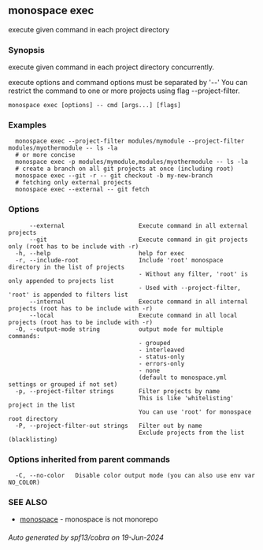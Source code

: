 ## monospace exec

execute given command in each project directory

### Synopsis

execute given command in each project directory concurrently.

execute options and command options must be separated by '--'
You can restrict the command to one or more projects using flag --project-filter.

```
monospace exec [options] -- cmd [args...] [flags]
```

### Examples

```
  monospace exec --project-filter modules/mymodule --project-filter modules/myothermodule -- ls -la
  # or more concise
  monospace exec -p modules/mymodule,modules/myothermodule -- ls -la
  # create a branch on all git projects at once (including root)
  monospace exec --git -r -- git checkout -b my-new-branch
  # fetching only external projects
  monospace exec --external -- git fetch
```

### Options

```
      --external                     Execute command in all external projects
      --git                          Execute command in git projects only (root has to be include with -r)
  -h, --help                         help for exec
  -r, --include-root                 Include 'root' monospace directory in the list of projects
                                     - Without any filter, 'root' is only appended to projects list
                                     - Used with --project-filter, 'root' is appended to filters list
      --internal                     Execute command in all internal projects (root has to be include with -r)
      --local                        Execute command in all local projects (root has to be include with -r)
  -O, --output-mode string           output mode for multiple commands:
                                     - grouped
                                     - interleaved
                                     - status-only
                                     - errors-only
                                     - none
                                     (default to monospace.yml settings or grouped if not set)
  -p, --project-filter strings       Filter projects by name
                                     This is like 'whitelisting' project in the list
                                     You can use 'root' for monospace root directory
  -P, --project-filter-out strings   Filter out by name
                                     Exclude projects from the list (blacklisting)
```

### Options inherited from parent commands

```
  -C, --no-color   Disable color output mode (you can also use env var NO_COLOR)
```

### SEE ALSO

* [monospace](monospace.md)	 - monospace is not monorepo

###### Auto generated by spf13/cobra on 19-Jun-2024
